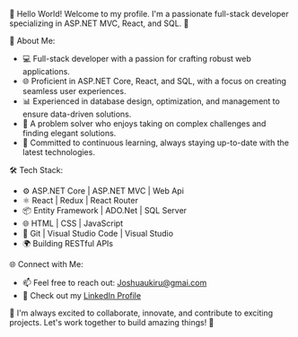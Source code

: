👋 Hello World! Welcome to my profile. I'm a passionate full-stack developer specializing in ASP.NET MVC, React, and SQL. 🚀

🌟 About Me:
- 💻 Full-stack developer with a passion for crafting robust web applications.
- 🌐 Proficient in ASP.NET Core, React, and SQL, with a focus on creating seamless user experiences.
- 📊 Experienced in database design, optimization, and management to ensure data-driven solutions.
- 🧩 A problem solver who enjoys taking on complex challenges and finding elegant solutions.
- 🚀 Committed to continuous learning, always staying up-to-date with the latest technologies.

🛠️ Tech Stack:
- ⚙️ ASP.NET Core | ASP.NET MVC | Web Api
- ⚛️ React | Redux | React Router
- 📦 Entity Framework | ADO.Net | SQL Server
- 🌐 HTML | CSS | JavaScript
- 🔧 Git | Visual Studio Code | Visual Studio
- 🌍 Building RESTful APIs 


🌐 Connect with Me:
- 📫 Feel free to reach out: Joshuaukiru@gmai.com
- 💼 Check out my [LinkedIn Profile](https://www.linkedin.com/in/joshua-ukiru/)

🚀 I'm always excited to collaborate, innovate, and contribute to exciting projects. Let's work together to build amazing things! 🌟
